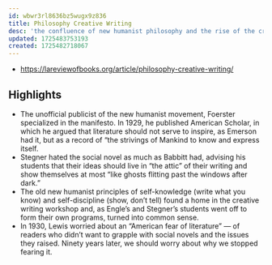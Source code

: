 ```yaml
---
id: wbwr3rl8636bz5wugx9z836
title: Philosophy Creative Writing
desc: 'the confluence of new humanist philosophy and the rise of the creative writing MFA.'
updated: 1725483753193
created: 1725482718067
---
```


- https://lareviewofbooks.org/article/philosophy-creative-writing/

## Highlights

- The unofficial publicist of the new humanist movement, Foerster specialized in the manifesto. In 1929, he published American Scholar, in which he argued that literature should not serve to inspire, as Emerson had it, but as a record of “the strivings of Mankind to know and express itself.
- Stegner hated the social novel as much as Babbitt had, advising his students that their ideas should live in “the attic” of their writing and show themselves at most “like ghosts flitting past the windows after dark.”
- The old new humanist principles of self-knowledge (write what you know) and self-discipline (show, don’t tell) found a home in the creative writing workshop and, as Engle’s and Stegner’s students went off to form their own programs, turned into common sense.
- In 1930, Lewis worried about an “American fear of literature” — of readers who didn’t want to grapple with social novels and the issues they raised. Ninety years later, we should worry about why we stopped fearing it.